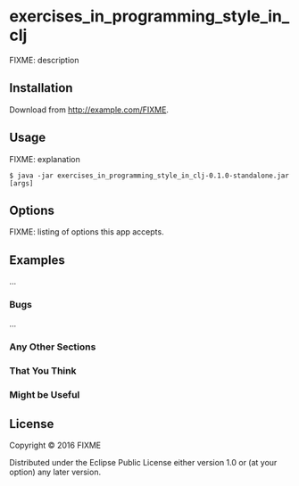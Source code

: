 # exercises_in_programming_style_in_clj

FIXME: description

## Installation

Download from http://example.com/FIXME.

## Usage

FIXME: explanation

    $ java -jar exercises_in_programming_style_in_clj-0.1.0-standalone.jar [args]

## Options

FIXME: listing of options this app accepts.

## Examples

...

### Bugs

...

### Any Other Sections
### That You Think
### Might be Useful

## License

Copyright © 2016 FIXME

Distributed under the Eclipse Public License either version 1.0 or (at
your option) any later version.
